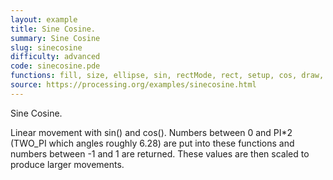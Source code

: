 ```yaml
---
layout: example
title: Sine Cosine.
summary: Sine Cosine
slug: sinecosine
difficulty: advanced
code: sinecosine.pde
functions: fill, size, ellipse, sin, rectMode, rect, setup, cos, draw, radians, noStroke, background
source: https://processing.org/examples/sinecosine.html
---
```


Sine Cosine. 

 Linear movement with sin() and cos(). Numbers between 0 and PI*2 (TWO_PI which angles roughly 6.28) are put into these functions and numbers between -1 and 1 are returned. These values are then scaled to produce larger movements.
